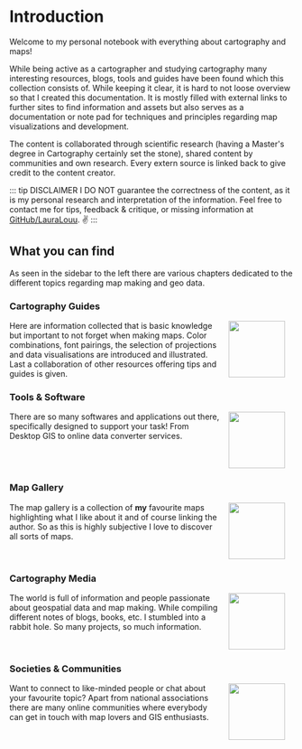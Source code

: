 
# Introduction

Welcome to my personal notebook with everything about cartography and maps!

While being active as a cartographer and studying cartography many interesting resources, blogs, tools and guides have been found which this collection consists of. While keeping it clear, it is hard to not loose overview so that I created this documentation. It is mostly filled with external links to further sites to find information and assets but also serves as a documentation or note pad for techniques and principles regarding map visualizations and development. 

The content is collaborated through scientific research (having a Master's degree in Cartography certainly set the stone), shared content by communities and own research. Every extern source is linked back to give credit to the content creator. 

::: tip DISCLAIMER
I DO NOT guarantee the correctness of the content, as it is my personal research and interpretation of the information. Feel free to contact me for tips, feedback & critique, or missing information at [GitHub/LauraLouu](https://github.com/LauraLouu). :v:
:::

## What you can find
As seen in the sidebar to the left there are various chapters dedicated to the different topics regarding map making and geo data. 



### Cartography Guides
<img src="/assets/img/guide.png" width="100" height="100" style="float: right; margin: 0px 15px 15px 15px;" />

Here are information collected that is basic knowledge but important to not forget when making maps. Color combinations, font pairings, the selection of projections and data visualisations are introduced and illustrated. Last a collaboration of other resources offering tips and guides is given. 
<p style="clear:both;"></p>

### Tools & Software
<img src="/assets/img/tools.png" width="100" height="100" style="float: right; margin: 0px 15px 15px 15px;" />

There are so many softwares and applications out there, specifically designed to support your task! From Desktop GIS to online data converter services. 
<p style="clear:both;"></p>

<!--### Open Data Map
So this map is still **in progress** as it turns out to be a huge task to fulfill. What I aim to achieve is an overview of geospatial open data providers corresponding to their location or geographical extent of their data. -->

### Map Gallery
<img src="/assets/img/gallery.png" width="100" height="100" style="float: right; margin: 0px 15px 15px 15px;" />

The map gallery is a collection of **my** favourite maps highlighting what I like about it and of course linking the author. So as this is highly subjective I love to discover all sorts of maps.
<p style="clear:both;"></p>

### Cartography Media 
<img src="/assets/img/media.png" width="100" height="100" style="float: right; margin: 0px 15px 15px 15px;" />

The world is full of information and people passionate about geospatial data and map making. While compiling different notes of blogs, books, etc. I stumbled into a rabbit hole. So many projects, so much information. 
<p style="clear:both;"></p>

### Societies & Communities
<img src="/assets/img/social.png" width="100" height="100" style="float: right; margin: 0px 15px 15px 15px;" />

Want to connect to like-minded people or chat about your favourite topic? Apart from national associations there are many online communities where everybody can get in touch with map lovers and GIS enthusiasts. 
<p style="clear:both;"></p>

<!--### Conferences 
<img src="/assets/img/conference.png" width="100" height="100" style="float: right; margin: 0px 15px 15px 15px;" />

Conferences are important to stay up to date with the development of technology and practices and give opportunity to network in the industry and research. A collection of regularly organized conferences and meet ups is listed in this section. 
<p style="clear:both;"></p-->